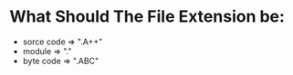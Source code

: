 # What Should The File Extension be: 
- sorce code   => ".A++" 
- module        => "."
- byte code     => ".ABC"

